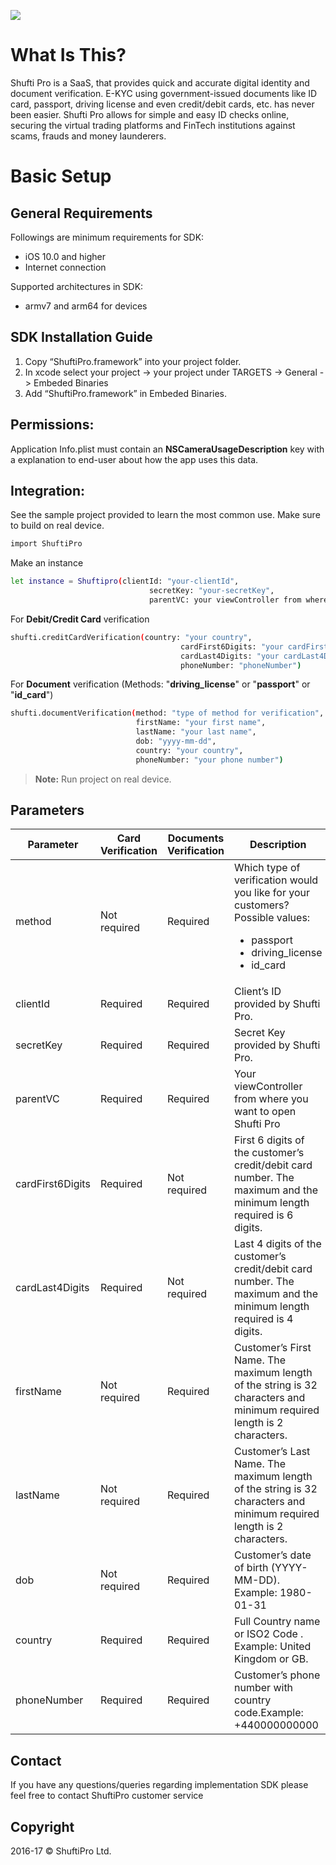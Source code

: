 [![](https://raw.githubusercontent.com/shuftipro/ShuftiProSDK/master/shufti_pro_sdk.png)](https://www.shuftipro.com/)

# What Is This?
Shufti Pro is a SaaS, that provides quick and accurate digital identity and document verification. E-KYC using government-issued documents like ID card, passport, driving license and even credit/debit cards, etc. has never been easier. Shufti Pro allows for simple and easy ID checks online, securing the virtual trading platforms and FinTech institutions against scams, frauds and money launderers.

# Basic Setup
## General Requirements
Followings are minimum requirements for SDK:
- iOS 10.0 and higher
- Internet connection

Supported architectures in SDK:
- armv7 and arm64 for devices

## SDK Installation Guide
1. Copy “ShuftiPro.framework” into your project folder.
2.	In xcode select your project -> your project under TARGETS -> General -> Embeded Binaries
3.	Add “ShuftiPro.framework” in Embeded Binaries.

## Permissions:
Application Info.plist must contain an **NSCameraUsageDescription** key with a explanation to end-user about how the app uses this data.

## Integration: 
See the sample project provided to learn the most common use. Make sure to build on real device.
```sh
import ShuftiPro
```
Make an instance 
```sh
let instance = Shuftipro(clientId: "your-clientId",
                               secretKey: "your-secretKey",
                               parentVC: your viewController from where you want to open ShuftiPro)
```
For **Debit/Credit Card** verification
```sh
shufti.creditCardVerification(country: "your country",
                                      cardFirst6Digits: "your cardFirst6Digits",
                                      cardLast4Digits: "your cardLast4Digits",
                                      phoneNumber: "phoneNumber")
```

For **Document** verification (Methods: "**driving_license**" or "**passport**" or "**id_card**")
```sh
shufti.documentVerification(method: "type of method for verification",
                            firstName: "your first name",
                            lastName: "your last name",
                            dob: "yyyy-mm-dd",
                            country: "your country",
                            phoneNumber: "your phone number")
```

> **Note:** Run project on real device.

## Parameters 

| Parameter | Card Verification | Documents Verification | Description
| ------ | ------ | ------ | ------ |
| method | Not required | Required | Which type of verification would you like for your   customers? <br> Possible   values: <br> <ul><li> passport </li><li> driving_license </li><li> id_card</li></ul> |
| clientId | Required | Required | Client’s ID provided by Shufti Pro. |
| secretKey | Required | Required | Secret Key provided by Shufti Pro. |
| parentVC | Required | Required | Your viewController from where you want to open Shufti Pro |
| cardFirst6Digits | Required | Not required | First 6 digits of the customer’s credit/debit card number. The maximum and the minimum length required is 6 digits. |
| cardLast4Digits | Required | Not required | Last 4 digits of the customer’s credit/debit card number. The maximum and the minimum length required is 4 digits. |
| firstName | Not required | Required | Customer’s First Name. The maximum length of the string is 32 characters and minimum required length is 2 characters. |
| lastName | Not required | Required | Customer’s Last Name. The maximum length of the string is 32 characters and minimum required length is 2 characters. |
| dob | Not required | Required | Customer’s date of birth (YYYY-MM-DD). Example: 1980-01-31 |
| country | Required | Required | Full Country name or ISO2 Code . Example: United Kingdom or GB. |
| phoneNumber | Required | Required | Customer’s phone number with country code.Example: +440000000000 |

## Contact
If you have any questions/queries regarding implementation SDK please feel free to contact ShuftiPro customer service

## Copyright
2016-17 © ShuftiPro Ltd.
